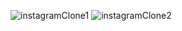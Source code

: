 ![instagramClone1](https://user-images.githubusercontent.com/60977455/159938069-a1c078a6-8ee9-40b8-9a07-d2848f7355f9.png)
![instagramClone2](https://user-images.githubusercontent.com/60977455/159938062-7d03a9ef-cdbc-4e6a-bba9-f5beb0d9d692.png)
